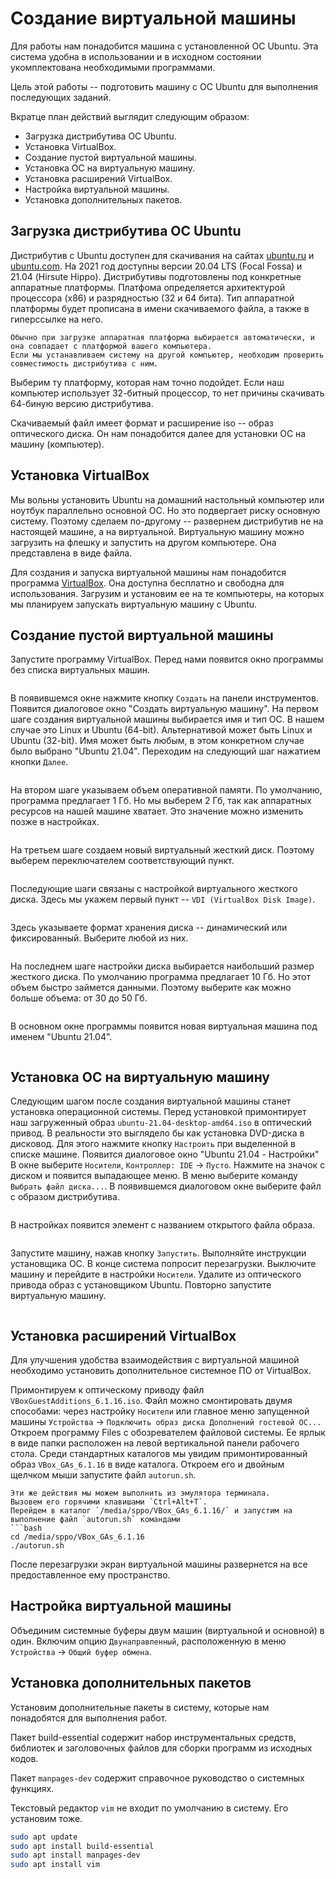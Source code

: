 # Создание виртуальной машины

<!-- Обоснование выбора ОС Ubuntu -->
Для работы нам понадобится машина с установленной ОС Ubuntu.
Эта система удобна в использовании и в исходном состоянии укомплектована необходимыми программами.

<!-- Цель работы -->
Цель этой работы -- подготовить машину с ОС Ubuntu для выполнения последующих заданий.

<!-- План работ -->
Вкратце план действий выглядит следующим образом:
* Загрузка дистрибутива ОС Ubuntu.
* Установка VirtualBox.
* Создание пустой виртуальной машины.
* Установка ОС на виртуальную машину.
* Установка расширений VirtualBox.
* Настройка виртуальной машины.
* Установка дополнительных пакетов.

## Загрузка дистрибутива ОС Ubuntu

Дистрибутив с Ubuntu доступен для скачивания на сайтах [ubuntu.ru](https://ubuntu.ru) и [ubuntu.com](https://ubuntu.com).
На 2021 год доступны версии 20.04 LTS (Focal Fossa) и 21.04 (Hirsute Hippo).
Дистрибутивы подготовлены под конкретные аппаратные платформы.
Платфома определяется архитектурой процессора (x86) и разрядностью (32 и 64 бита).
Тип аппаратной платформы будет прописана в имени скачиваемого файла, а также в гиперссылке на него.

```{warning}
Обычно при загрузке аппаратная платформа выбирается автоматически, и она совпадает с платформой вашего компьютера.
Если мы устанавливаем систему на другой компьютер, необходим проверить совместимость дистрибутива с ним.
```

Выберим ту платформу, которая нам точно подойдет.
Если наш компьютер использует 32-битный процессор, то нет причины скачивать 64-биную версию дистрибутива.

Скачиваемый файл имеет формат и расширение iso -- образ оптического диска.
Он нам понадобится далее для установки ОС на машину (компьютер).

## Установка VirtualBox

<!-- Виртуальная машина -->
Мы вольны установить Ubuntu на домашний настольный компьютер или ноутбук параллельно основной ОС.
Но это подвергает риску основную систему.
Поэтому сделаем по-другому -- развернем дистрибутив не на настоящей машине, а на виртуальной.
Виртуальную машину можно загрузить на флешку и запустить на другом компьютере.
Она представлена в виде файла.

Для создания и запуска виртуальной машины нам понадобится программа [VirtualBox](https://virtualbox.org).
Она доступна бесплатно и свободна для использования.
Загрузим и установим ее на те компьютеры, на которых мы планируем запускать виртуальную машину с Ubuntu.

## Создание пустой виртуальной машины

Запустите программу VirtualBox.
Перед нами появится окно программы без списка виртуальных машин.

```{image} _images/VirtualBox-1.png
```

В появившемся окне нажмите кнопку `Создать` на панели инструментов.
Появится диалоговое окно "Создать виртуальную машину".
На первом шаге создания виртуальной машины выбирается имя и тип ОС.
В нашем случае это Linux и Ubuntu (64-bit).
Альтернативой может быть Linux и Ubuntu (32-bit).
Имя может быть любым, в этом конкретном случае было выбрано "Ubuntu 21.04".
Переходим на следующий шаг нажатием кнопки `Далее`.

```{figure} _images/VirtualBox-2.png
```

На втором шаге указываем объем оперативной памяти.
По умолчанию, программа предлагает 1 Гб.
Но мы выберем 2 Гб, так как аппаратных ресурсов на нашей машине хватает.
Это значение можно изменить позже в настройках.

```{figure} _images/VirtualBox-3.png
```

На третьем шаге создаем новый виртуальный жесткий диск.
Поэтому выберем переключателем соответствующий пункт.

```{figure} _images/VirtualBox-4.png
```

Последующие шаги связаны с настройкой виртуального жесткого диска.
Здесь мы укажем первый пункт -- `VDI (VirtualBox Disk Image)`.

```{figure} _images/VirtualBox-5.png
```

Здесь указываете формат хранения диска -- динамический или фиксированный.
Выберите любой из них.

```{figure} _images/VirtualBox-6.png
```

На последнем шаге настройки диска выбирается наибольший размер жесткого диска.
По умолчанию программа предлагает 10 Гб.
Но этот объем быстро займется данными.
Поэтому выберите как можно больше объема: от 30 до 50 Гб.

```{figure} _images/VirtualBox-7.png
```

В основном окне программы появится новая виртуальная машина под именем "Ubuntu 21.04".

```{figure} _images/VirtualBox-8.png
```

## Установка ОС на виртуальную машину

Следующим шагом после создания виртуальной машины станет установка операционной системы.
Перед установкой примонтирует наш загруженный образ `ubuntu-21.04-desktop-amd64.iso` в оптический привод.
В реальности это выглядело бы как установка DVD-диска в дисковод.
Для этого нажмите кнопку `Настроить` при выделенной в списке машине.
Появится диалоговое окно "Ubuntu 21.04 - Настройки"
В окне выберите `Носители`, `Контроллер: IDE` -> `Пусто`.
Нажмите на значок с диском и появится выпадающее меню.
В меню выберите команду `Выбрать файл диска...`.
В появившемся диалоговом окне выберите файл с образом дистрибутива.

```{figure} _images/VirtualBox-9.png
```

В настройках появится элемент с названием открытого файла образа.

```{figure} _images/VirtualBox-10.png
```

Запустите машину, нажав кнопку `Запустить`.
Выполняйте инструкции установщика ОС.
В конце система попросит перезагрузки.
Выключите машину и перейдите в настройки `Носители`.
Удалите из оптического привода образ с установщиком Ubuntu.
Повторно запустите виртуальную машину.

```{image} _images/Ubuntu-21.04.png
```

## Установка расширений VirtualBox

Для улучшения удобства взаимодействия с виртуальной машиной необходимо установить дополнительное системное ПО от VirtualBox.

Примонтируем к оптическому приводу файл `VBoxGuestAdditions_6.1.16.iso`.
Файл можно смонтировать двумя способами: через настройку `Носители` или главное меню запущенной машины `Устройства` -> `Подключить образ диска Дополнений гостевой ОС...`
Откроем программу Files с обозревателем файловой системы.
Ее ярлык в виде папки расположен на левой вертикальной панели рабочего стола.
Среди стандартных каталогов мы увидим примонтированный образ `VBox_GAs_6.1.16` в виде каталога.
Откроем его и двойным щелчком мыши запустите файл `autorun.sh`.

```{note}
Эти же действия мы можем выполнить из эмулятора терминала.
Вызовем его горячими клавишами `Ctrl+Alt+T`.
Перейдем в каталог `/media/sppo/VBox_GAs_6.1.16/` и запустим на выполнение файл `autorun.sh` командами
```bash
cd /media/sppo/VBox_GAs_6.1.16
./autorun.sh
```

После перезагрузки экран виртуальной машины развернется на все предоставленное ему пространство.

## Настройка виртуальной машины

Объединим системные буферы двум машин (виртуальной и основной) в один.
Включим опцию `Двунаправленный`, расположенную в меню `Устройства` -> `Общий буфер обмена`.

## Установка дополнительных пакетов

Установим дополнительные пакеты в систему, которые нам понадобятся для выполнения работ.

<!-- build-essential -->
Пакет build-essential содержит набор инструментальных средств, библиотек и заголовочных файлов для сборки программ из исходных кодов.

Пакет `manpages-dev` содержит справочное руководство о системных функциях.

Текстовый редактор `vim` не входит по умолчанию в систему.
Его установим тоже.

```bash
sudo apt update
sudo apt install build-essential
sudo apt install manpages-dev
sudo apt install vim
```
